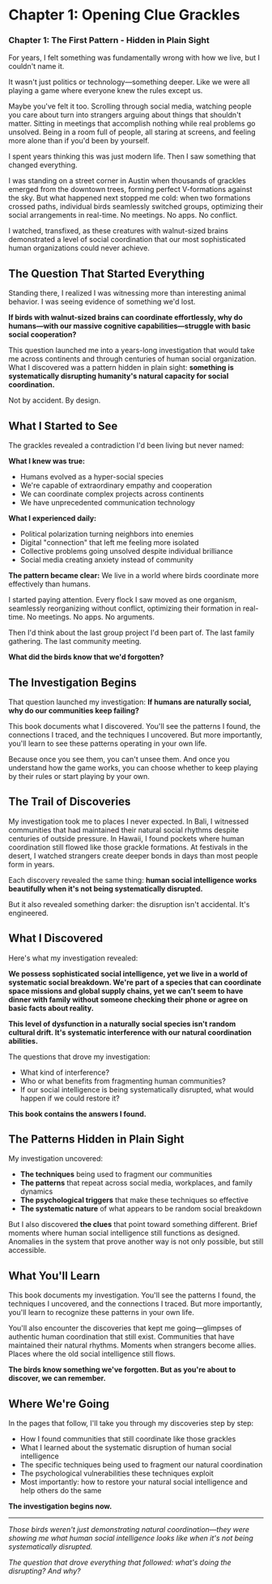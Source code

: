 # Chapter 1: Opening Clue Grackles

### Chapter 1: The First Pattern - Hidden in Plain Sight

For years, I felt something was fundamentally wrong with how we live, but I couldn't name it.

It wasn't just politics or technology—something deeper. Like we were all playing a game where everyone knew the rules except us.

Maybe you've felt it too. Scrolling through social media, watching people you care about turn into strangers arguing about things that shouldn't matter. Sitting in meetings that accomplish nothing while real problems go unsolved. Being in a room full of people, all staring at screens, and feeling more alone than if you'd been by yourself.

I spent years thinking this was just modern life. Then I saw something that changed everything.

I was standing on a street corner in Austin when thousands of grackles emerged from the downtown trees, forming perfect V-formations against the sky. But what happened next stopped me cold: when two formations crossed paths, individual birds seamlessly switched groups, optimizing their social arrangements in real-time. No meetings. No apps. No conflict.

I watched, transfixed, as these creatures with walnut-sized brains demonstrated a level of social coordination that our most sophisticated human organizations could never achieve.

## The Question That Started Everything

Standing there, I realized I was witnessing more than interesting animal behavior. I was seeing evidence of something we'd lost.

**If birds with walnut-sized brains can coordinate effortlessly, why do humans—with our massive cognitive capabilities—struggle with basic social cooperation?**

This question launched me into a years-long investigation that would take me across continents and through centuries of human social organization. What I discovered was a pattern hidden in plain sight: **something is systematically disrupting humanity's natural capacity for social coordination.**

Not by accident. By design.

## What I Started to See

The grackles revealed a contradiction I'd been living but never named:

**What I knew was true:**

- Humans evolved as a hyper-social species
- We're capable of extraordinary empathy and cooperation
- We can coordinate complex projects across continents
- We have unprecedented communication technology

**What I experienced daily:**

- Political polarization turning neighbors into enemies
- Digital "connection" that left me feeling more isolated
- Collective problems going unsolved despite individual brilliance
- Social media creating anxiety instead of community

**The pattern became clear:** We live in a world where birds coordinate more effectively than humans.

I started paying attention. Every flock I saw moved as one organism, seamlessly reorganizing without conflict, optimizing their formation in real-time. No meetings. No apps. No arguments.

Then I'd think about the last group project I'd been part of. The last family gathering. The last community meeting.

**What did the birds know that we'd forgotten?**

## The Investigation Begins

That question launched my investigation: **If humans are naturally social, why do our communities keep failing?**

This book documents what I discovered. You'll see the patterns I found, the connections I traced, and the techniques I uncovered. But more importantly, you'll learn to see these patterns operating in your own life.

Because once you see them, you can't unsee them. And once you understand how the game works, you can choose whether to keep playing by their rules or start playing by your own.

## The Trail of Discoveries

My investigation took me to places I never expected. In Bali, I witnessed communities that had maintained their natural social rhythms despite centuries of outside pressure. In Hawaii, I found pockets where human coordination still flowed like those grackle formations. At festivals in the desert, I watched strangers create deeper bonds in days than most people form in years.

Each discovery revealed the same thing: **human social intelligence works beautifully when it's not being systematically disrupted.**

But it also revealed something darker: the disruption isn't accidental. It's engineered.

## What I Discovered

Here's what my investigation revealed:

**We possess sophisticated social intelligence, yet we live in a world of systematic social breakdown. We're part of a species that can coordinate space missions and global supply chains, yet we can't seem to have dinner with family without someone checking their phone or agree on basic facts about reality.**

**This level of dysfunction in a naturally social species isn't random cultural drift. It's systematic interference with our natural coordination abilities.**

The questions that drove my investigation:

- What kind of interference?
- Who or what benefits from fragmenting human communities?
- If our social intelligence is being systematically disrupted, what would happen if we could restore it?

**This book contains the answers I found.**

## The Patterns Hidden in Plain Sight

My investigation uncovered:

- **The techniques** being used to fragment our communities
- **The patterns** that repeat across social media, workplaces, and family dynamics
- **The psychological triggers** that make these techniques so effective
- **The systematic nature** of what appears to be random social breakdown

But I also discovered **the clues** that point toward something different. Brief moments where human social intelligence still functions as designed. Anomalies in the system that prove another way is not only possible, but still accessible.

## What You'll Learn

This book documents my investigation. You'll see the patterns I found, the techniques I uncovered, and the connections I traced. But more importantly, you'll learn to recognize these patterns in your own life.

You'll also encounter the discoveries that kept me going—glimpses of authentic human coordination that still exist. Communities that have maintained their natural rhythms. Moments when strangers become allies. Places where the old social intelligence still flows.

**The birds know something we've forgotten. But as you're about to discover, we can remember.**

## Where We're Going

In the pages that follow, I'll take you through my discoveries step by step:

- How I found communities that still coordinate like those grackles
- What I learned about the systematic disruption of human social intelligence
- The specific techniques being used to fragment our natural coordination
- The psychological vulnerabilities these techniques exploit
- Most importantly: how to restore your natural social intelligence and help others do the same

**The investigation begins now.**

---

*Those birds weren't just demonstrating natural coordination—they were showing me what human social intelligence looks like when it's not being systematically disrupted.*

*The question that drove everything that followed: what's doing the disrupting? And why?*

